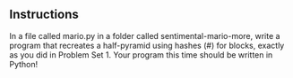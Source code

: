 ## Instructions

In a file called mario.py in a folder called sentimental-mario-more, write a program that recreates a half-pyramid using hashes (#) for blocks, exactly as you did in Problem Set 1. Your program this time should be written in Python!